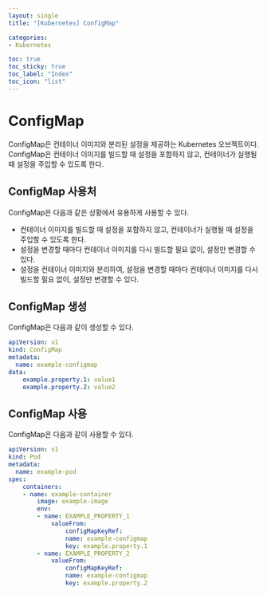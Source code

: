 ```yaml
---
layout: single
title: "[Kubernetes] ConfigMap"

categories:
- Kubernetes

toc: true
toc_sticky: true
toc_label: "Index"
toc_icon: "list"
---
```


# ConfigMap

ConfigMap은 컨테이너 이미지와 분리된 설정을 제공하는 Kubernetes 오브젝트이다. ConfigMap은 컨테이너 이미지를 빌드할 때 설정을 포함하지 않고, 컨테이너가 실행될 때 설정을 주입할 수 있도록 한다.

## ConfigMap 사용처

ConfigMap은 다음과 같은 상황에서 유용하게 사용할 수 있다.

- 컨테이너 이미지를 빌드할 때 설정을 포함하지 않고, 컨테이너가 실행될 때 설정을 주입할 수 있도록 한다.
- 설정을 변경할 때마다 컨테이너 이미지를 다시 빌드할 필요 없이, 설정만 변경할 수 있다.
- 설정을 컨테이너 이미지와 분리하여, 설정을 변경할 때마다 컨테이너 이미지를 다시 빌드할 필요 없이, 설정만 변경할 수 있다.

## ConfigMap 생성

ConfigMap은 다음과 같이 생성할 수 있다.

```yaml
apiVersion: v1
kind: ConfigMap
metadata:
  name: example-configmap
data:
    example.property.1: value1
    example.property.2: value2
```

## ConfigMap 사용

ConfigMap은 다음과 같이 사용할 수 있다.

```yaml
apiVersion: v1
kind: Pod
metadata:
  name: example-pod
spec:
    containers:
    - name: example-container
        image: example-image
        env:
        - name: EXAMPLE_PROPERTY_1
            valueFrom:
                configMapKeyRef:
                name: example-configmap
                key: example.property.1
        - name: EXAMPLE_PROPERTY_2
            valueFrom:
                configMapKeyRef:
                name: example-configmap
                key: example.property.2
```
